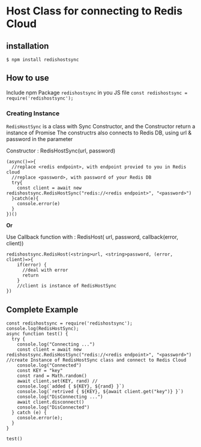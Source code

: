 # Host Class for connecting to Redis Cloud

## installation
`$ npm install redishostsync`

## How to use
Include npm Package `redishostsync` in you JS file
`const redishostsync = require('redishostsync');`

### Creating Instance

`RedisHostSync` is a class with Sync Constructor, and the Constructor return a instance of Promise
The constructrs also connects to Redis DB, using url & password in the parameter

Constructor : RedisHostSync(<string>url, <string>password)
```
(async()=>{
  //replace <redis endpoint>, with endpoint provied to you in Redis cloud
  //replace <password>, with password of your Redis DB
  try{
    const client = await new redishostsync.RedisHostSync("redis://<redis endpoint>", "<password>")
  }catch(e){
    console.error(e)
  }
})()
```

**Or**

Use Callback function with : RedisHost( <string>url, <string>password, <function>callback(error, <RedisHostSync>client))

```
redishostsync.RedisHost(<string>url, <string>password, (error, client)=>{
    if(error) { 
      //deal with error
      return
    }
    //client is instance of RedisHostSync
})
```

## Complete Example
```
const redishostsync = require('redishostsync');
console.log(RedisHostSync);
async function test() {
  try {
    console.log("Connecting ...")
    const client = await new redishostsync.RedisHostSync("redis://<redis endpoint>", "<password>") //create Instance of RedisHostSync class and connect to Redis Cloud
    console.log("Connected")
    const KEY = "key"
    const rand = Math.random()
    await client.set(KEY, rand) //
    console.log(`added { ${KEY}, ${rand} }`)
    console.log(`retrived { ${KEY}, ${await client.get("key")} }`)
    console.log("DisConnecting ...")
    await client.disconnect()
    console.log("DisConnected")
  } catch (e) {
    console.error(e);
  }
}

test()
```
